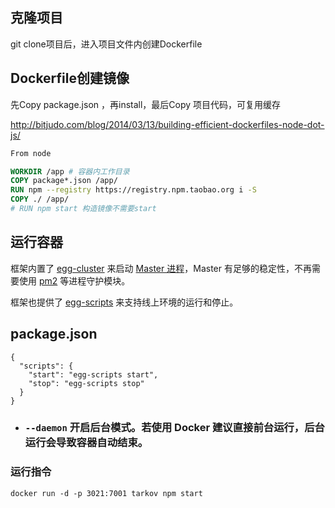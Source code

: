 ## 克隆项目

git clone项目后，进入项目文件内创建Dockerfile



## Dockerfile创建镜像

先Copy package.json ，再install，最后Copy 项目代码，可复用缓存

http://bitjudo.com/blog/2014/03/13/building-efficient-dockerfiles-node-dot-js/

```dockerfile
From node

WORKDIR /app # 容器内工作目录
COPY package*.json /app/
RUN npm --registry https://registry.npm.taobao.org i -S
COPY ./ /app/
# RUN npm start 构造镜像不需要start
```



## 运行容器

框架内置了 [egg-cluster](https://github.com/eggjs/egg-cluster) 来启动 [Master 进程](https://eggjs.org/zh-cn/core/cluster-and-ipc.html#master)，Master 有足够的稳定性，不再需要使用 [pm2](https://github.com/Unitech/pm2) 等进程守护模块。

框架也提供了 [egg-scripts](https://github.com/eggjs/egg-scripts) 来支持线上环境的运行和停止。

## package.json

```
{
  "scripts": {
    "start": "egg-scripts start",
    "stop": "egg-scripts stop"
  }
}
```

- ### `--daemon` 开启后台模式。若使用 Docker 建议直接前台运行，后台运行会导致容器自动结束。



### 运行指令

```
docker run -d -p 3021:7001 tarkov npm start
```

